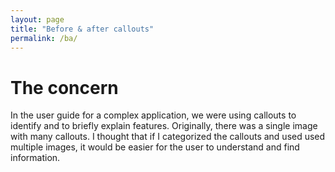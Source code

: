 ```yaml
---
layout: page
title: "Before & after callouts"
permalink: /ba/
---
```


# The concern

In the user guide for a complex application, we were using callouts to identify and to 
briefly explain features. Originally, there was a single image with many callouts. 
I thought that if I categorized the callouts and used used multiple images, it would 
be easier for the user to understand and find information.

